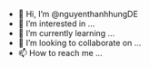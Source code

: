 - 👋 Hi, I’m @nguyenthanhhungDE
- 👀 I’m interested in ...
- 🌱 I’m currently learning ...
- 💞️ I’m looking to collaborate on ...
- 📫 How to reach me ...

<!---
nguyenthanhhungDE/nguyenthanhhungDE is a ✨ special ✨ repository because its `README.md` (this file) appears on your GitHub profile.
You can click the Preview link to take a look at your changes.
--->
